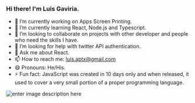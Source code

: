 ### Hi there! I'm Luis Gaviria.

- 🔭 I’m currently working on Apps Screen Printing.
- 🌱 I’m currently learning React, Node.js and Typescript.
- 👯 I’m looking to collaborate on projects with other developer and people who need the skills I have.
- 🤔 I’m looking for help with twitter API authentication.
- 💬 Ask me about React.
- 📫 How to reach me: luis.aptx@gmail.com
- 😄 Pronouns: He/His.
- ⚡ Fun fact: JavaScript was created in 10 days only and when released, it used to cover a very small portion of a proper programming language.

![enter image description here](https://github-readme-stats.vercel.app/api?username=luisgaviria&&show_icons=true&title_color=ffffff&icon_color=bb2acf&text_color=daf7dc&bg_color=151515)
